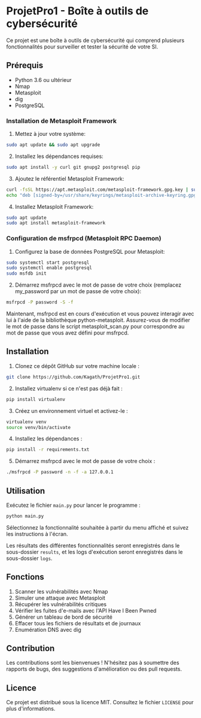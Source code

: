 # ProjetPro1 - Boîte à outils de cybersécurité

Ce projet est une boîte à outils de cybersécurité qui comprend plusieurs fonctionnalités pour surveiller et tester la sécurité de votre SI.

## Prérequis

- Python 3.6 ou ultérieur
- Nmap
- Metasploit
- dig
- PostgreSQL

### Installation de Metasploit Framework

1. Mettez à jour votre système:
```bash
sudo apt update && sudo apt upgrade
```
2. Installez les dépendances requises:
```bash
sudo apt install -y curl git gnupg2 postgresql pip
```
3. Ajoutez le référentiel Metasploit Framework:
```bash
curl -fsSL https://apt.metasploit.com/metasploit-framework.gpg.key | sudo gpg --dearmor -o /usr/share/keyrings/metasploit-archive-keyring.gpg
echo "deb [signed-by=/usr/share/keyrings/metasploit-archive-keyring.gpg] https://apt.metasploit.com/ $(lsb_release -cs) main" | sudo tee /etc/apt/sources.list.d/metasploit-framework.list
```
4. Installez Metasploit Framework:
```bash
sudo apt update
sudo apt install metasploit-framework
```
### Configuration de msfrpcd (Metasploit RPC Daemon)

1. Configurez la base de données PostgreSQL pour Metasploit:
```bash
sudo systemctl start postgresql
sudo systemctl enable postgresql
sudo msfdb init
```
2. Démarrez msfrpcd avec le mot de passe de votre choix (remplacez my_password par un mot de passe de votre choix):
```bash
msfrpcd -P password -S -f
```
Maintenant, msfrpcd est en cours d'exécution et vous pouvez interagir avec lui à l'aide de la bibliothèque python-metasploit. Assurez-vous de modifier le mot de passe dans le script metasploit_scan.py pour correspondre au mot de passe que vous avez défini pour msfrpcd.

## Installation

1. Clonez ce dépôt GitHub sur votre machine locale :
```bash
git clone https://github.com/Kagath/ProjetPro1.git
```
2. Installez virtualenv si ce n'est pas déjà fait :
```bash
pip install virtualenv
```
3. Créez un environnement virtuel et activez-le :
```bash
virtualenv venv
source venv/bin/activate
```
4. Installez les dépendances :
```bash
pip install -r requirements.txt
```
5. Démarrez msfrpcd avec le mot de passe de votre choix :
```bash
./msfrpcd -P password -n -f -a 127.0.0.1
```
## Utilisation

Exécutez le fichier `main.py` pour lancer le programme :
```bash
python main.py
```
Sélectionnez la fonctionnalité souhaitée à partir du menu affiché et suivez les instructions à l'écran.

Les résultats des différentes fonctionnalités seront enregistrés dans le sous-dossier `results`, et les logs d'exécution seront enregistrés dans le sous-dossier `logs`.

## Fonctions

1. Scanner les vulnérabilités avec Nmap
2. Simuler une attaque avec Metasploit
3. Récupérer les vulnérabilités critiques
4. Vérifier les fuites d'e-mails avec l'API Have I Been Pwned
5. Générer un tableau de bord de sécurité
6. Effacer tous les fichiers de résultats et de journaux
7. Enumération DNS avec dig

## Contribution

Les contributions sont les bienvenues ! N'hésitez pas à soumettre des rapports de bugs, des suggestions d'amélioration ou des pull requests.

## Licence

Ce projet est distribué sous la licence MIT. Consultez le fichier `LICENSE` pour plus d'informations.
